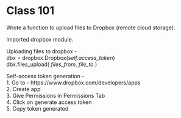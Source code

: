# Class 101

Wrote a function to upload files to Dropbox (remote cloud storage).
<p>
Imported dropbox module.
<p>
Uploading files to dropbox -
<br>
 dbx = dropbox.Dropbox(<i>self.access_token</i>)
<br>
dbx.files_upload( <i>files_from</i>, <i>file_to</i> )

<p>
Self-access token generation -<br>
  1. Go to - https://www.dropbox.com/developers/apps<br>
  2. Create app<br>
  3. Give Permissions in Permissions Tab<br>
  4. Click on generate access token<br>
  5. Copy token generated
  
